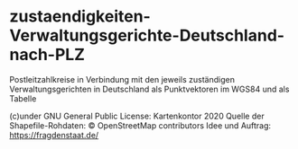 # zustaendigkeiten-Verwaltungsgerichte-Deutschland-nach-PLZ
Postleitzahlkreise in Verbindung mit den jeweils zuständigen Verwaltungsgerichten in Deutschland als Punktvektoren im WGS84 und als Tabelle





(c)under GNU General Public License:   Kartenkontor 2020
Quelle der Shapefile-Rohdaten: © OpenStreetMap contributors
Idee und Auftrag: https://fragdenstaat.de/
